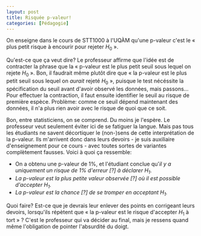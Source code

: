 ```yaml
---
layout: post
title: Risquée p-valeur!
categories: [Pédagogie]
---
```


On enseigne dans le cours de STT1000 à l'UQÀM qu'une p-valeur c'est le « plus petit risque à encourir pour rejeter $H_0​$ ».

Qu'est-ce que ça veut dire? Le professeur affirme que l'idée est de contracter la phrase que la « p-valeur est le plus petit seuil sous lequel on rejete $H_0$ ». Bon, il faudrait même plutôt dire que « la p-valeur est le plus petit seuil sous lequel on *aurait* rejeté $H_0​$ », puisque le test nécéssite la spécification du seuil avant d'avoir observé les données, mais passons… Pour effectuer la contraction, il faut ensuite identifier le seuil au risque de première espèce. Problème: comme ce seuil dépend maintenant des données, il n'a plus rien avoir avec le risque de quoi que ce soit.

<!--more-->

Bon, entre statisticiens, on se comprend. Du moins je l'espère. Le professeur veut seulement éviter ici de se fatiguer la langue. Mais pas tous les étudiants ne savent décortiquer le (non-)sens de cette interprétation de la p-valeur. Ils m'arrivent donc dans leurs devoirs - je suis auxiliaire d'enseignement pour ce cours - avec toutes sortes de variantes complètement fausses. Voici à quoi ça ressemble:

- On a obtenu une p-valeur de $1\%$, et l'étudiant conclue qu'*il y a uniquement un risque de $1\%$ d'erreur [?] à déclarer $H_1$*.
- *La p-valeur est la plus petite valeur observée [?] où il est possible d'accepter $H_1​$.*
- *La p-valeur est la chance [?] de se tromper en acceptant $H_1​$.*

Quoi faire? Est-ce que je devrais leur enlever des points en corrigeant leurs devoirs, lorsqu'ils répètent que « la p-valeur est le risque d'accepter $H_1​$ à tort » ? C'est le professeur qui va décider au final, mais je ressens quand même l'obligation de pointer l'absurdité du doigt.